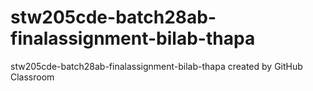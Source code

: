 # stw205cde-batch28ab-finalassignment-bilab-thapa
stw205cde-batch28ab-finalassignment-bilab-thapa created by GitHub Classroom
